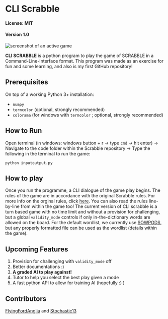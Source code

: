 # CLI Scrabble 
#### License: MIT
#### Version 1.0

![screenshot of an active game](https://github.com/Stochastic13/Scrabble/blob/master/screenshot.png)

**CLI SCRABBLE** is a python program to play the game of SCRABBLE in a Command-Line-Interface format.
This program was made as an exercise for fun and some learning, and also is my first GitHub repository! 

## Prerequisites

On top of a working Python 3+ installation:
- `numpy`
- `termcolor` (optional, strongly recommended)
- `colorama` (for windows with `termcolor` ; optional, strongly recommended)


## How to Run

Open terminal (in windows: windows button + r -> type `cmd` -> hit enter) -> Navigate to the code folder within the Scrabble repository -> 
Type the following in the terminal to run the game:
```
python inputoutput.py
```

## How to play

Once you run the programme, a CLI dialogue of the game play begins. 
The rules of the game are in accordance with the original Scrabble rules. For more info on the orginal rules, click [here](https://scrabble.hasbro.com/en-us/rules). You can also read the rules line-by-line from within the game too!
The current version of CLI scrabble is a turn based game with no time limit and without a provision for challenging, but a global `validity_mode` controls if only in-the-dictionary words are allowed on the board.
For the default wordlist, we currently use [SOWPODS](https://www.wordgamedictionary.com/sowpods/), but any properly formatted file can be used as the wordlist (details within the game).

## Upcoming Features

1. Provision for challenging with `validity_mode` off
2. Better documentations :)
3. **A graded AI to play against!**
4. Tutor to help you select the best play given a mode
5. A fast python API to allow for training AI (hopefully :) )

## Contributors

[FlyingFordAnglia](https://github.com/FlyingFordAnglia) and [Stochastic13](https://github.com/Stochastic13)
